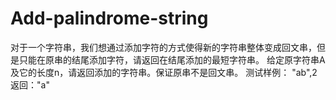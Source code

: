 # Add-palindrome-string
  对于一个字符串，我们想通过添加字符的方式使得新的字符串整体变成回文串，但是只能在原串的结尾添加字符，请返回在结尾添加的最短字符串。  给定原字符串A及它的长度n，请返回添加的字符串。保证原串不是回文串。 测试样例：  "ab",2  返回："a"
